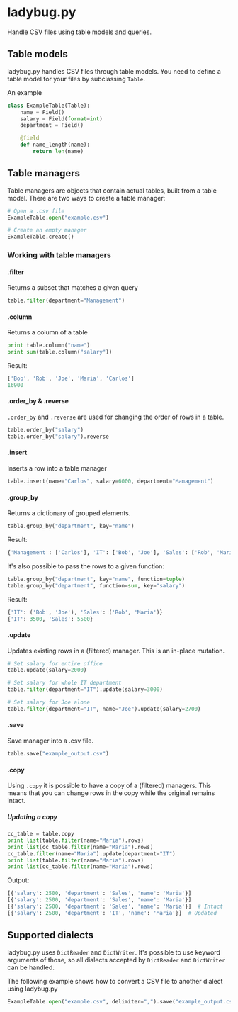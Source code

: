 ladybug.py
==========

Handle CSV files using table models and queries.

## Table models
ladybug.py handles CSV files through table models. You need to define a table model for your files by subclassing `Table`.

An example
```python
class ExampleTable(Table):
    name = Field()
    salary = Field(format=int)
    department = Field()

    @field
    def name_length(name):
        return len(name)
```
    
## Table managers
Table managers are objects that contain actual tables, built from a table model. There are two ways to create a table manager:
```python
# Open a .csv file
ExampleTable.open("example.csv")

# Create an empty manager
ExampleTable.create()
```

### Working with table managers
#### .filter
Returns a subset that matches a given query
```python
table.filter(department="Management")
```

#### .column
Returns a column of a table
```python
print table.column("name")
print sum(table.column("salary"))
```
Result:
```python
['Bob', 'Rob', 'Joe', 'Maria', 'Carlos']
16900
```

#### .order_by & .reverse
`.order_by` and `.reverse` are used for changing the order of rows in a table.
```python
table.order_by("salary")
table.order_by("salary").reverse
```

#### .insert
Inserts a row into a table manager
```python
table.insert(name="Carlos", salary=6000, department="Management")
```

#### .group_by
Returns a dictionary of grouped elements.

```python
table.group_by("department", key="name")
```
Result:
```python
{'Management': ['Carlos'], 'IT': ['Bob', 'Joe'], 'Sales': ['Rob', 'Maria']}
```

It's also possible to pass the rows to a given function:
```python
table.group_by("department", key="name", function=tuple)
table.group_by("department", function=sum, key="salary")
```
Result:
```python
{'IT': ('Bob', 'Joe'), 'Sales': ('Rob', 'Maria')}
{'IT': 3500, 'Sales': 5500}
```

#### .update
Updates existing rows in a (filtered) manager. This is an in-place mutation.
```python
# Set salary for entire office
table.update(salary=2000)

# Set salary for whole IT department
table.filter(department="IT").update(salary=3000)

# Set salary for Joe alone
table.filter(department="IT", name="Joe").update(salary=2700)
```

#### .save
Save manager into a .csv file.
```python
table.save("example_output.csv")
```

#### .copy
Using `.copy` it is possible to have a copy of a (filtered) managers. This means
that you can change rows in the copy while the original remains intact.

##### Updating a copy
```python
cc_table = table.copy
print list(table.filter(name="Maria").rows)
print list(cc_table.filter(name="Maria").rows)
cc_table.filter(name="Maria").update(department="IT")
print list(table.filter(name="Maria").rows)
print list(cc_table.filter(name="Maria").rows)
```
Output:
```python
[{'salary': 2500, 'department': 'Sales', 'name': 'Maria'}]
[{'salary': 2500, 'department': 'Sales', 'name': 'Maria'}]
[{'salary': 2500, 'department': 'Sales', 'name': 'Maria'}]  # Intact
[{'salary': 2500, 'department': 'IT', 'name': 'Maria'}]  # Updated
```

## Supported dialects
ladybug.py uses `DictReader` and `DictWriter`. It's possible to use keyword arguments of those, so all dialects accepted by `DictReader` and `DictWriter` can be handled.

The following example shows how to convert a CSV file to another dialect using ladybug.py
```python
ExampleTable.open("example.csv", delimiter=",").save("example_output.csv", delimiter=";")
```